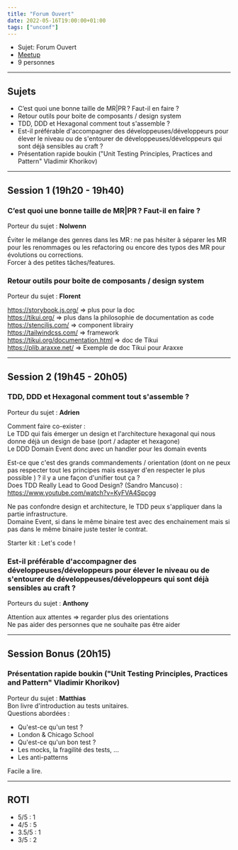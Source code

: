 ```yaml
---
title: "Forum Ouvert"
date: 2022-05-16T19:00:00+01:00
tags: ["unconf"]
---
```


- Sujet: Forum Ouvert
- [Meetup](https://www.meetup.com/Software-Craftsmanship-Lyon/events/285516495/)
- 9 personnes
---

## Sujets

- C’est quoi une bonne taille de MR|PR ? Faut-il en faire ?
- Retour outils pour boite de composants / design system
- TDD, DDD et Hexagonal comment tout s'assemble ?
- Est-il préférable d'accompagner des développeuses/développeurs pour élever le niveau ou de s'entourer de développeuses/développeurs qui sont déjà sensibles au craft ?
- Présentation rapide boukin ("Unit Testing Principles, Practices and Pattern" Vladimir Khorikov)

---

## Session 1 (19h20 - 19h40)

### C’est quoi une bonne taille de MR|PR ? Faut-il en faire ?

Porteur du sujet : **Nolwenn**  

Éviter le mélange des genres dans les MR : ne pas hésiter à séparer les MR pour les renommages ou les refactoring ou encore des typos des MR pour évolutions ou corrections.  
Forcer à des petites tâches/features.  

### Retour outils pour boite de composants / design system

Porteur du sujet : **Florent**  
  
https://storybook.js.org/ => plus pour la doc  
https://tikui.org/ => plus dans la philosophie de documentation as code  
https://stenciljs.com/ => component librairy   
https://tailwindcss.com/ => framework  
https://tikui.org/documentation.html => doc de Tikui  
https://plib.araxxe.net/ => Exemple de doc Tikui pour Araxxe  

---

## Session 2 (19h45 - 20h05)

### TDD, DDD et Hexagonal comment tout s'assemble ?

Porteur du sujet : **Adrien**  

Comment faire co-exister :  
Le TDD qui fais émerger un design et l'architecture hexagonal qui nous donne déjà un design de base (port / adapter et hexagone)  
Le DDD Domain Event donc avec un handler pour les domain events  

Est-ce que c'est des grands commandements / orientation (dont on ne peux pas respecter tout les principes mais essayer d'en respecter le plus possible ) ? il y a une façon d'unifier tout ça ?  
Does TDD Really Lead to Good Design? (Sandro Mancuso) : https://www.youtube.com/watch?v=KyFVA4Spcgg  

Ne pas confondre design et architecture, le TDD peux s'appliquer dans la partie infrastructure.  
Domaine Event, si dans le même binaire test avec des enchainement mais si pas dans le même binaire juste tester le contrat.  

Starter kit : Let's code !  

### Est-il préférable d'accompagner des développeuses/développeurs pour élever le niveau ou de s'entourer de développeuses/développeurs qui sont déjà sensibles au craft ?

Porteurs du sujet : **Anthony**  

Attention aux attentes => regarder plus des orientations  
Ne pas aider des personnes que ne souhaite pas être aider  

---

## Session Bonus (20h15)

### Présentation rapide boukin ("Unit Testing Principles, Practices and Pattern" Vladimir Khorikov)

Porteur du sujet : **Matthias**  
Bon livre d'introduction au tests unitaires.  
Questions abordées : 
- Qu'est-ce qu'un test ?  
- London & Chicago School   
- Qu'est-ce qu'un bon test ?  
- Les mocks, la fragilité des tests, ...  
- Les anti-patterns  

Facile a lire.  

---

## ROTI

- 5/5 : 1 
- 4/5 : 5
- 3.5/5 : 1   
- 3/5 : 2 